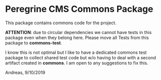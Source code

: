 # Peregrine CMS Commons Package

This package contains commons code for the project.

**ATTENTION**: due to circular dependencies we cannot have tests in
this package even when they belong here. Please move all Tests from
this package to **commons-test**.

I know this is not optimal but I like to have a dedicated commons
test package to collect shared test code but w/o having to deal with
a second artifact created in **commons**. I am open to any suggestions
to fix this.

Andreas, 9/10/2019
 